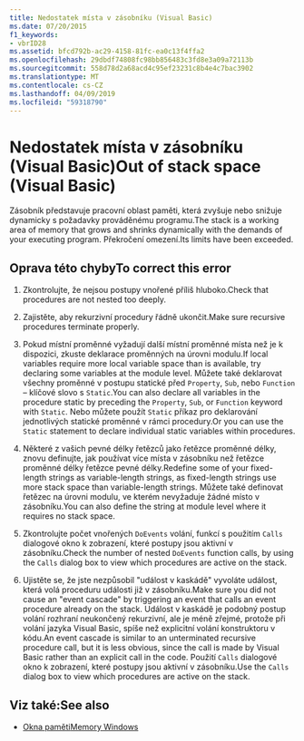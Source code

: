 ```yaml
---
title: Nedostatek místa v zásobníku (Visual Basic)
ms.date: 07/20/2015
f1_keywords:
- vbrID28
ms.assetid: bfcd792b-ac29-4158-81fc-ea0c13f4ffa2
ms.openlocfilehash: 29dbdf74808fc98bb856483c3fd8e3a09a72113b
ms.sourcegitcommit: 558d78d2a68acd4c95ef23231c8b4e4c7bac3902
ms.translationtype: MT
ms.contentlocale: cs-CZ
ms.lasthandoff: 04/09/2019
ms.locfileid: "59318790"
---
```

# <a name="out-of-stack-space-visual-basic"></a><span data-ttu-id="f5196-102">Nedostatek místa v zásobníku (Visual Basic)</span><span class="sxs-lookup"><span data-stu-id="f5196-102">Out of stack space (Visual Basic)</span></span>
<span data-ttu-id="f5196-103">Zásobník představuje pracovní oblast paměti, která zvyšuje nebo snižuje dynamicky s požadavky prováděnému programu.</span><span class="sxs-lookup"><span data-stu-id="f5196-103">The stack is a working area of memory that grows and shrinks dynamically with the demands of your executing program.</span></span> <span data-ttu-id="f5196-104">Překročení omezení.</span><span class="sxs-lookup"><span data-stu-id="f5196-104">Its limits have been exceeded.</span></span>  
  
## <a name="to-correct-this-error"></a><span data-ttu-id="f5196-105">Oprava této chyby</span><span class="sxs-lookup"><span data-stu-id="f5196-105">To correct this error</span></span>  
  
1. <span data-ttu-id="f5196-106">Zkontrolujte, že nejsou postupy vnořené příliš hluboko.</span><span class="sxs-lookup"><span data-stu-id="f5196-106">Check that procedures are not nested too deeply.</span></span>  
  
2. <span data-ttu-id="f5196-107">Zajistěte, aby rekurzivní procedury řádně ukončit.</span><span class="sxs-lookup"><span data-stu-id="f5196-107">Make sure recursive procedures terminate properly.</span></span>  
  
3. <span data-ttu-id="f5196-108">Pokud místní proměnné vyžadují další místní proměnné místa než je k dispozici, zkuste deklarace proměnných na úrovni modulu.</span><span class="sxs-lookup"><span data-stu-id="f5196-108">If local variables require more local variable space than is available, try declaring some variables at the module level.</span></span> <span data-ttu-id="f5196-109">Můžete také deklarovat všechny proměnné v postupu statické před `Property`, `Sub`, nebo `Function` – klíčové slovo s `Static`.</span><span class="sxs-lookup"><span data-stu-id="f5196-109">You can also declare all variables in the procedure static by preceding the `Property`, `Sub`, or `Function` keyword with `Static`.</span></span> <span data-ttu-id="f5196-110">Nebo můžete použít `Static` příkaz pro deklarování jednotlivých statické proměnné v rámci procedury.</span><span class="sxs-lookup"><span data-stu-id="f5196-110">Or you can use the `Static` statement to declare individual static variables within procedures.</span></span>  
  
4. <span data-ttu-id="f5196-111">Některé z vašich pevné délky řetězců jako řetězce proměnné délky, znovu definujte, jak používat více místa v zásobníku než řetězce proměnné délky řetězce pevné délky.</span><span class="sxs-lookup"><span data-stu-id="f5196-111">Redefine some of your fixed-length strings as variable-length strings, as fixed-length strings use more stack space than variable-length strings.</span></span> <span data-ttu-id="f5196-112">Můžete také definovat řetězec na úrovni modulu, ve kterém nevyžaduje žádné místo v zásobníku.</span><span class="sxs-lookup"><span data-stu-id="f5196-112">You can also define the string at module level where it requires no stack space.</span></span>  
  
5. <span data-ttu-id="f5196-113">Zkontrolujte počet vnořených `DoEvents` volání, funkcí s použitím `Calls` dialogové okno k zobrazení, které postupy jsou aktivní v zásobníku.</span><span class="sxs-lookup"><span data-stu-id="f5196-113">Check the number of nested `DoEvents` function calls, by using the `Calls` dialog box to view which procedures are active on the stack.</span></span>  
  
6. <span data-ttu-id="f5196-114">Ujistěte se, že jste nezpůsobil "událost v kaskádě" vyvoláte událost, která volá proceduru události již v zásobníku.</span><span class="sxs-lookup"><span data-stu-id="f5196-114">Make sure you did not cause an "event cascade" by triggering an event that calls an event procedure already on the stack.</span></span> <span data-ttu-id="f5196-115">Událost v kaskádě je podobný postup volání rozhraní neukončený rekurzivní, ale je méně zřejmé, protože při volání jazyka Visual Basic, spíše než explicitní volání konstruktoru v kódu.</span><span class="sxs-lookup"><span data-stu-id="f5196-115">An event cascade is similar to an unterminated recursive procedure call, but it is less obvious, since the call is made by Visual Basic rather than an explicit call in the code.</span></span> <span data-ttu-id="f5196-116">Použití `Calls` dialogové okno k zobrazení, které postupy jsou aktivní v zásobníku.</span><span class="sxs-lookup"><span data-stu-id="f5196-116">Use the `Calls` dialog box to view which procedures are active on the stack.</span></span>  
  
## <a name="see-also"></a><span data-ttu-id="f5196-117">Viz také:</span><span class="sxs-lookup"><span data-stu-id="f5196-117">See also</span></span>

- [<span data-ttu-id="f5196-118">Okna paměti</span><span class="sxs-lookup"><span data-stu-id="f5196-118">Memory Windows</span></span>](/visualstudio/debugger/memory-windows)
